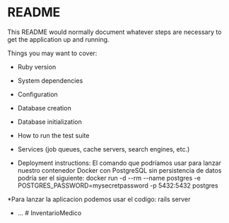 # README

This README would normally document whatever steps are necessary to get the
application up and running.

Things you may want to cover:

* Ruby version

* System dependencies

* Configuration

* Database creation

* Database initialization

* How to run the test suite

* Services (job queues, cache servers, search engines, etc.)

* Deployment instructions: El comando que podríamos usar para lanzar nuestro contenedor Docker con PostgreSQL sin persistencia de datos podría ser el siguiente:
docker run -d --rm --name postgres -e POSTGRES_PASSWORD=mysecretpassword -p 5432:5432 postgres

*Para lanzar la aplicacion podemos usar el codigo: rails server

* ...
#   I n v e n t a r i o M e d i c o 
 
 
